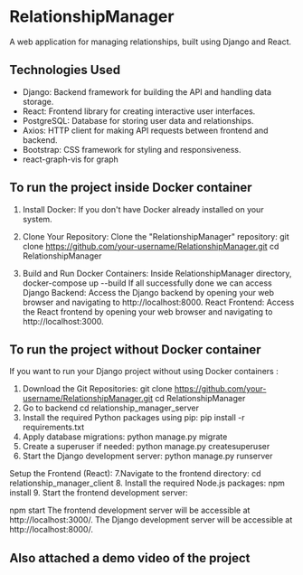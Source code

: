 # RelationshipManager

A web application for managing relationships, built using Django and React.

## Technologies Used

- Django: Backend framework for building the API and handling data storage.
- React: Frontend library for creating interactive user interfaces.
- PostgreSQL: Database for storing user data and relationships.
- Axios: HTTP client for making API requests between frontend and backend.
- Bootstrap: CSS framework for styling and responsiveness.
- react-graph-vis for graph

## To run the project inside Docker container

1. Install Docker:
  If you don't have Docker already installed on your system.

2. Clone Your Repository:
  Clone the "RelationshipManager" repository:
  git clone https://github.com/your-username/RelationshipManager.git
  cd RelationshipManager
3. Build and Run Docker Containers:
    Inside RelationshipManager directory,
    docker-compose up --build
If all successfully done we can access
Django Backend: Access the Django backend by opening your web browser and navigating to http://localhost:8000.
React Frontend: Access the React frontend by opening your web browser and navigating to http://localhost:3000.

## To run the project without Docker container
If you want to run your Django project without using Docker containers :
1. Download the Git Repositories:
git clone https://github.com/your-username/RelationshipManager.git
  cd RelationshipManager
2. Go to backend
cd relationship_manager_server
3. Install the required Python packages using pip:
pip install -r requirements.txt
4. Apply database migrations:
python manage.py migrate
5. Create a superuser if needed:
python manage.py createsuperuser
6. Start the Django development server:
python manage.py runserver

Setup the Frontend (React):
7.Navigate to the frontend directory:
cd relationship_manager_client
8. Install the required Node.js packages:
npm install
9. Start the frontend development server:

npm start
The frontend development server will be accessible at http://localhost:3000/.
The Django development server will be accessible at http://localhost:8000/.

## Also attached a demo video of the project
